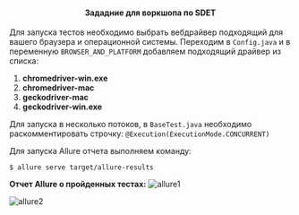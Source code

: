 <h4 align="center">
  Зададние для воркшопа по SDET
</h4>

Для запуска тестов необходимо выбрать вебдрайвер подходящий для вашего браузера и операционной системы.
Переходим в `Config.java` и в переменную `BROWSER_AND_PLATFORM` добавляем подходящий драйвер из списка:
1. **chromedriver-win.exe**
2. **chromedriver-mac**
3. **geckodriver-mac**
4. **geckodriver-win.exe**

Для запуска в несколько потоков, в `BaseTest.java` необходимо раскомментировать строчку: `@Execution(ExecutionMode.CONCURRENT)`


Для запуска Allure отчета выполняем команду:

    $ allure serve target/allure-results
    

**Отчет Allure о пройденных тестах:**
![allure1](https://user-images.githubusercontent.com/50422809/135213032-d746703f-a2cc-4ea8-a5c9-781e063f6473.jpeg)


![allure2](https://user-images.githubusercontent.com/50422809/135213254-bcea2e14-b546-4a68-ad82-91ff5ae336f7.jpeg)
